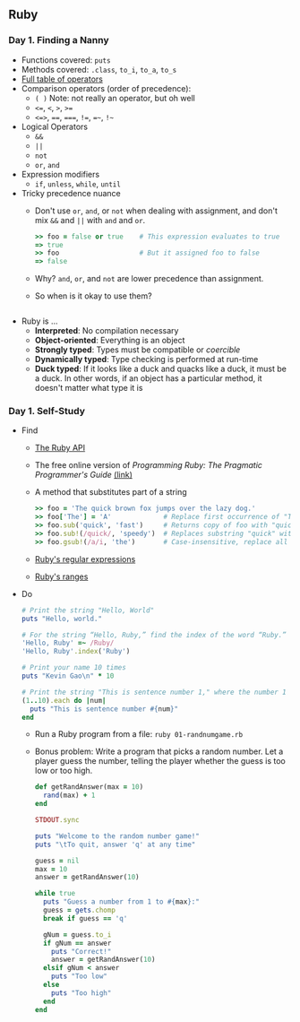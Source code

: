 ## Ruby

### Day 1. Finding a Nanny

* Functions covered: `puts`
* Methods covered: `.class`, `to_i`, `to_a`, `to_s`
* [Full table of operators](http://www.techotopia.com/index.php/Ruby_Operator_Precedence#Operator_Precedence_Table)
* Comparison operators (order of precedence):
  * `( )`   Note: not really an operator, but oh well
  * `<=`, `<`, `>`, `>=`
  * `<=>`, `==`, `===`, `!=`, `=~`, `!~`
* Logical Operators
  * `&&`
  * `||`
  * `not`
  * `or`, `and`
* Expression modifiers
  * `if`, `unless`, `while`, `until`
* Tricky precedence nuance
  * Don't use `or`, `and`, or `not` when dealing with assignment, and don't mix `&&` and `||` with `and` and `or`.

    ```ruby
    >> foo = false or true    # This expression evaluates to true
    => true
    >> foo                    # But it assigned foo to false
    => false
    ```
  * Why? `and`, `or`, and `not` are lower precedence than assignment.
  * So when is it okay to use them?

    ```ruby
    ```
* Ruby is ...
  * **Interpreted**: No compilation necessary
  * **Object-oriented**: Everything is an object
  * **Strongly typed**: Types must be compatible or _coercible_
  * **Dynamically typed**: Type checking is performed at run-time
  * **Duck typed**: If it looks like a duck and quacks like a duck, it must be a duck. In other words, if an object has a particular method, it doesn't matter what type it is

### Day 1. Self-Study
* Find
  * [The Ruby API](http://www.ruby-doc.org)
  * The free online version of _Programming Ruby: The Pragmatic Programmer's Guide_ [(link)](http://www.ruby-doc.org/docs/ProgrammingRuby/)
  * A method that substitutes part of a string

      ```ruby
      >> foo = 'The quick brown fox jumps over the lazy dog.'
      >> foo['The'] = 'A'             # Replace first occurrence of "The" in string foo
      >> foo.sub('quick', 'fast')     # Returns copy of foo with "quick" replaced with "fast"
      >> foo.sub!(/quick/, 'speedy')  # Replaces substring "quick" with "speedy" in place (we use a regex pattern just for the sake of demonstration)
      >> foo.gsub!(/a/i, 'the')       # Case-insensitive, replace all occurrences of "a" with "the" in-place
      ```

  * [Ruby's regular expressions](http://www.ruby-doc.org/core-1.9.3/Regexp.html)
  * [Ruby's ranges](http://www.ruby-doc.org/core-1.9.3/Range.html)
* Do

    ```ruby
    # Print the string "Hello, World"
    puts "Hello, world."

    # For the string “Hello, Ruby,” find the index of the word “Ruby.”
    'Hello, Ruby' =~ /Ruby/
    'Hello, Ruby'.index('Ruby')

    # Print your name 10 times
    puts "Kevin Gao\n" * 10

    # Print the string "This is sentence number 1," where the number 1 changes from 1 to 10.
    (1..10).each do |num|
      puts "This is sentence number #{num}"
    end
    ```
  * Run a Ruby program from a file: `ruby 01-randnumgame.rb`
  * Bonus problem: Write a program that picks a random number. Let a player guess the number, telling the player whether the guess is too low or too high.

    ```ruby
    def getRandAnswer(max = 10)
      rand(max) + 1
    end

    STDOUT.sync

    puts "Welcome to the random number game!"
    puts "\tTo quit, answer 'q' at any time"

    guess = nil
    max = 10
    answer = getRandAnswer(10)

    while true
      puts "Guess a number from 1 to #{max}:"
      guess = gets.chomp
      break if guess == 'q'

      gNum = guess.to_i
      if gNum == answer
        puts "Correct!"
        answer = getRandAnswer(10)
      elsif gNum < answer
        puts "Too low"
      else
        puts "Too high"
      end
    end
    ```
